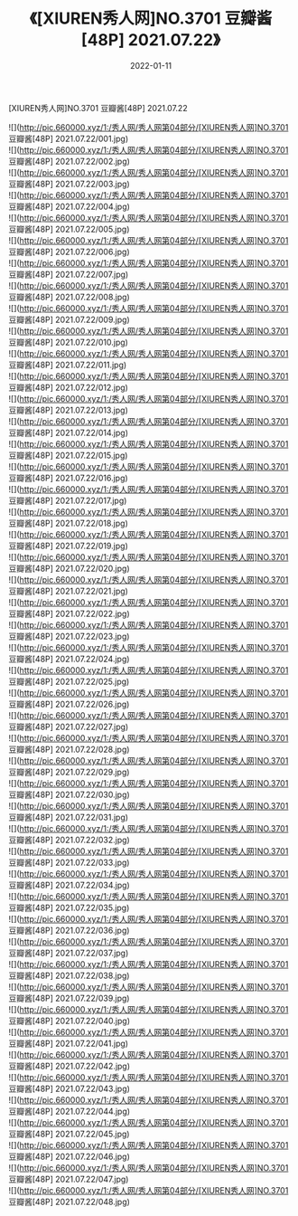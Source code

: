 ﻿---
layout: post
title:  《[XIUREN秀人网]NO.3701 豆瓣酱[48P] 2021.07.22》
date:   2022-01-11
img: http://pic.660000.xyz/1:/秀人网/秀人网第04部分/[XIUREN秀人网]NO.3701 豆瓣酱[48P] 2021.07.22/000.jpg
categories: [美女, 清纯, 唯美]
---

[XIUREN秀人网]NO.3701 豆瓣酱[48P] 2021.07.22

 ![](http://pic.660000.xyz/1:/秀人网/秀人网第04部分/[XIUREN秀人网]NO.3701 豆瓣酱[48P] 2021.07.22/001.jpg) <br>![](http://pic.660000.xyz/1:/秀人网/秀人网第04部分/[XIUREN秀人网]NO.3701 豆瓣酱[48P] 2021.07.22/002.jpg) <br>![](http://pic.660000.xyz/1:/秀人网/秀人网第04部分/[XIUREN秀人网]NO.3701 豆瓣酱[48P] 2021.07.22/003.jpg) <br>![](http://pic.660000.xyz/1:/秀人网/秀人网第04部分/[XIUREN秀人网]NO.3701 豆瓣酱[48P] 2021.07.22/004.jpg) <br>![](http://pic.660000.xyz/1:/秀人网/秀人网第04部分/[XIUREN秀人网]NO.3701 豆瓣酱[48P] 2021.07.22/005.jpg) <br>![](http://pic.660000.xyz/1:/秀人网/秀人网第04部分/[XIUREN秀人网]NO.3701 豆瓣酱[48P] 2021.07.22/006.jpg) <br>![](http://pic.660000.xyz/1:/秀人网/秀人网第04部分/[XIUREN秀人网]NO.3701 豆瓣酱[48P] 2021.07.22/007.jpg) <br>![](http://pic.660000.xyz/1:/秀人网/秀人网第04部分/[XIUREN秀人网]NO.3701 豆瓣酱[48P] 2021.07.22/008.jpg) <br>![](http://pic.660000.xyz/1:/秀人网/秀人网第04部分/[XIUREN秀人网]NO.3701 豆瓣酱[48P] 2021.07.22/009.jpg) <br>![](http://pic.660000.xyz/1:/秀人网/秀人网第04部分/[XIUREN秀人网]NO.3701 豆瓣酱[48P] 2021.07.22/010.jpg) <br>![](http://pic.660000.xyz/1:/秀人网/秀人网第04部分/[XIUREN秀人网]NO.3701 豆瓣酱[48P] 2021.07.22/011.jpg) <br>![](http://pic.660000.xyz/1:/秀人网/秀人网第04部分/[XIUREN秀人网]NO.3701 豆瓣酱[48P] 2021.07.22/012.jpg) <br>![](http://pic.660000.xyz/1:/秀人网/秀人网第04部分/[XIUREN秀人网]NO.3701 豆瓣酱[48P] 2021.07.22/013.jpg) <br>![](http://pic.660000.xyz/1:/秀人网/秀人网第04部分/[XIUREN秀人网]NO.3701 豆瓣酱[48P] 2021.07.22/014.jpg) <br>![](http://pic.660000.xyz/1:/秀人网/秀人网第04部分/[XIUREN秀人网]NO.3701 豆瓣酱[48P] 2021.07.22/015.jpg) <br>![](http://pic.660000.xyz/1:/秀人网/秀人网第04部分/[XIUREN秀人网]NO.3701 豆瓣酱[48P] 2021.07.22/016.jpg) <br>![](http://pic.660000.xyz/1:/秀人网/秀人网第04部分/[XIUREN秀人网]NO.3701 豆瓣酱[48P] 2021.07.22/017.jpg) <br>![](http://pic.660000.xyz/1:/秀人网/秀人网第04部分/[XIUREN秀人网]NO.3701 豆瓣酱[48P] 2021.07.22/018.jpg) <br>![](http://pic.660000.xyz/1:/秀人网/秀人网第04部分/[XIUREN秀人网]NO.3701 豆瓣酱[48P] 2021.07.22/019.jpg) <br>![](http://pic.660000.xyz/1:/秀人网/秀人网第04部分/[XIUREN秀人网]NO.3701 豆瓣酱[48P] 2021.07.22/020.jpg) <br>![](http://pic.660000.xyz/1:/秀人网/秀人网第04部分/[XIUREN秀人网]NO.3701 豆瓣酱[48P] 2021.07.22/021.jpg) <br>![](http://pic.660000.xyz/1:/秀人网/秀人网第04部分/[XIUREN秀人网]NO.3701 豆瓣酱[48P] 2021.07.22/022.jpg) <br>![](http://pic.660000.xyz/1:/秀人网/秀人网第04部分/[XIUREN秀人网]NO.3701 豆瓣酱[48P] 2021.07.22/023.jpg) <br>![](http://pic.660000.xyz/1:/秀人网/秀人网第04部分/[XIUREN秀人网]NO.3701 豆瓣酱[48P] 2021.07.22/024.jpg) <br>![](http://pic.660000.xyz/1:/秀人网/秀人网第04部分/[XIUREN秀人网]NO.3701 豆瓣酱[48P] 2021.07.22/025.jpg) <br>![](http://pic.660000.xyz/1:/秀人网/秀人网第04部分/[XIUREN秀人网]NO.3701 豆瓣酱[48P] 2021.07.22/026.jpg) <br>![](http://pic.660000.xyz/1:/秀人网/秀人网第04部分/[XIUREN秀人网]NO.3701 豆瓣酱[48P] 2021.07.22/027.jpg) <br>![](http://pic.660000.xyz/1:/秀人网/秀人网第04部分/[XIUREN秀人网]NO.3701 豆瓣酱[48P] 2021.07.22/028.jpg) <br>![](http://pic.660000.xyz/1:/秀人网/秀人网第04部分/[XIUREN秀人网]NO.3701 豆瓣酱[48P] 2021.07.22/029.jpg) <br>![](http://pic.660000.xyz/1:/秀人网/秀人网第04部分/[XIUREN秀人网]NO.3701 豆瓣酱[48P] 2021.07.22/030.jpg) <br>![](http://pic.660000.xyz/1:/秀人网/秀人网第04部分/[XIUREN秀人网]NO.3701 豆瓣酱[48P] 2021.07.22/031.jpg) <br>![](http://pic.660000.xyz/1:/秀人网/秀人网第04部分/[XIUREN秀人网]NO.3701 豆瓣酱[48P] 2021.07.22/032.jpg) <br>![](http://pic.660000.xyz/1:/秀人网/秀人网第04部分/[XIUREN秀人网]NO.3701 豆瓣酱[48P] 2021.07.22/033.jpg) <br>![](http://pic.660000.xyz/1:/秀人网/秀人网第04部分/[XIUREN秀人网]NO.3701 豆瓣酱[48P] 2021.07.22/034.jpg) <br>![](http://pic.660000.xyz/1:/秀人网/秀人网第04部分/[XIUREN秀人网]NO.3701 豆瓣酱[48P] 2021.07.22/035.jpg) <br>![](http://pic.660000.xyz/1:/秀人网/秀人网第04部分/[XIUREN秀人网]NO.3701 豆瓣酱[48P] 2021.07.22/036.jpg) <br>![](http://pic.660000.xyz/1:/秀人网/秀人网第04部分/[XIUREN秀人网]NO.3701 豆瓣酱[48P] 2021.07.22/037.jpg) <br>![](http://pic.660000.xyz/1:/秀人网/秀人网第04部分/[XIUREN秀人网]NO.3701 豆瓣酱[48P] 2021.07.22/038.jpg) <br>![](http://pic.660000.xyz/1:/秀人网/秀人网第04部分/[XIUREN秀人网]NO.3701 豆瓣酱[48P] 2021.07.22/039.jpg) <br>![](http://pic.660000.xyz/1:/秀人网/秀人网第04部分/[XIUREN秀人网]NO.3701 豆瓣酱[48P] 2021.07.22/040.jpg) <br>![](http://pic.660000.xyz/1:/秀人网/秀人网第04部分/[XIUREN秀人网]NO.3701 豆瓣酱[48P] 2021.07.22/041.jpg) <br>![](http://pic.660000.xyz/1:/秀人网/秀人网第04部分/[XIUREN秀人网]NO.3701 豆瓣酱[48P] 2021.07.22/042.jpg) <br>![](http://pic.660000.xyz/1:/秀人网/秀人网第04部分/[XIUREN秀人网]NO.3701 豆瓣酱[48P] 2021.07.22/043.jpg) <br>![](http://pic.660000.xyz/1:/秀人网/秀人网第04部分/[XIUREN秀人网]NO.3701 豆瓣酱[48P] 2021.07.22/044.jpg) <br>![](http://pic.660000.xyz/1:/秀人网/秀人网第04部分/[XIUREN秀人网]NO.3701 豆瓣酱[48P] 2021.07.22/045.jpg) <br>![](http://pic.660000.xyz/1:/秀人网/秀人网第04部分/[XIUREN秀人网]NO.3701 豆瓣酱[48P] 2021.07.22/046.jpg) <br>![](http://pic.660000.xyz/1:/秀人网/秀人网第04部分/[XIUREN秀人网]NO.3701 豆瓣酱[48P] 2021.07.22/047.jpg) <br>![](http://pic.660000.xyz/1:/秀人网/秀人网第04部分/[XIUREN秀人网]NO.3701 豆瓣酱[48P] 2021.07.22/048.jpg) <br>